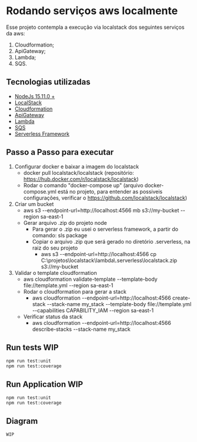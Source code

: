 # Rodando serviços aws localmente

Esse projeto contempla a execução via localstack dos seguintes serviços da aws:

1. Cloudformation;
2. ApiGateway;
3. Lambda;
4. SQS.

## Tecnologias utilizadas

 - [NodeJs 15.11.0 +](https://nodejs.org/dist/v15.11.0/)
 - [LocalStack](https://github.com/localstack/localstack)
 - [Cloudformation](https://docs.aws.amazon.com/pt_br/AWSCloudFormation/latest/UserGuide/Welcome.html)
 - [ApiGateway](https://aws.amazon.com/pt/api-gateway/)
 - [Lambda](https://docs.aws.amazon.com/pt_br/lambda/latest/dg/welcome.html)
 - [SQS](https://docs.aws.amazon.com/pt_br/AWSSimpleQueueService/latest/SQSDeveloperGuide/welcome.html)
 - [Serverless Framework](https://www.serverless.com/)

## Passo a Passo para executar

1. Configurar docker e baixar a imagem do localstack
    - docker pull localstack/localstack (repositório: https://hub.docker.com/r/localstack/localstack)
    - Rodar o comando "docker-compose up" (arquivo docker-compose.yml está no projeto, para entender as possiveis configurações, verificar o https://github.com/localstack/localstack)
2. Criar um bucket
    - aws s3 --endpoint-url=http://localhost:4566 mb s3://my-bucket --region sa-east-1
    - Gerar arquivo .zip do projeto node
        - Para gerar o .zip eu usei o serverless framework, a partir do comando: sls package
        - Copiar o arquivo .zip que será gerado no diretório .serverless, na raiz do seu projeto
            - aws s3 --endpoint-url=http://localhost:4566 cp C:\\projetos\\localstack\\lambda\\.serverless\\localstack.zip s3://my-bucket
3. Validar o template cloudformation
    - aws cloudformation validate-template --template-body file://template.yml --region sa-east-1
    - Rodar o cloudformation para gerar a stack
        - aws cloudformation --endpoint-url=http://localhost:4566 create-stack --stack-name my_stack --template-body file://template.yml --capabilities CAPABILITY_IAM --region sa-east-1
    - Verificar status da stack
        - aws cloudformation --endpoint-url=http://localhost:4566 describe-stacks --stack-name my_stack

## Run tests WIP

```
npm run test:unit
npm run test:coverage
```
## Run Application WIP

```
npm run test:unit
npm run test:coverage
```

## Diagram

```
WIP
```
